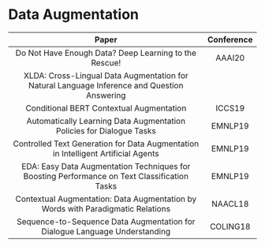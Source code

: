 # Data Augmentation

| Paper | Conference |
| :---: | :---: |
| Do Not Have Enough Data? Deep Learning to the Rescue! | AAAI20 |
|XLDA: Cross-Lingual Data Augmentation for Natural Language Inference and Question Answering||
|Conditional BERT Contextual Augmentation|ICCS19|
| Automatically Learning Data Augmentation Policies for Dialogue Tasks | EMNLP19 |
|Controlled Text Generation for Data Augmentation in Intelligent Artificial Agents|EMNLP19|
|EDA: Easy Data Augmentation Techniques for Boosting Performance on Text Classification Tasks|EMNLP19| 
|Contextual Augmentation: Data Augmentation by Words with Paradigmatic Relations|NAACL18|
|Sequence-to-Sequence Data Augmentation for Dialogue Language Understanding|COLING18|

